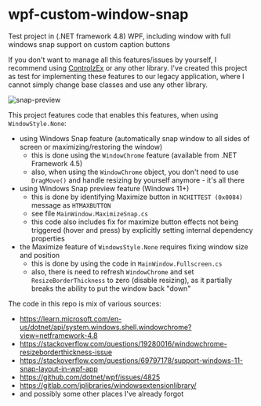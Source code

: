 # wpf-custom-window-snap
Test project in (.NET framework 4.8) WPF, including window with full windows snap support on custom caption buttons

If you don't want to manage all this features/issues by yourself, I recommend using [ControlzEx](https://github.com/ControlzEx/ControlzEx/) or any other library.
I've created this project as test for implementing these features to our legacy application, where I cannot simply change base classes and use any other library.

![snap-preview](https://github.com/user-attachments/assets/97d84a28-9ad4-43e8-81ef-e805684b09ca)

This project features code that enables this features, when using `WindowStyle.None`:
- using Windows Snap feature (automatically snap window to all sides of screen or maximizing/restoring the window)
    - this is done using the `WindowChrome` feature (available from .NET Framework 4.5)
    - also, when using the `WindowChrome` object, you don't need to use `DragMove()` and handle resizing by yourself anymore - it's all there
- using Windows Snap preview feature (Windows 11+)
    - this is done by identifying Maximize button in `NCHITTEST (0x0084)` message as `HTMAXBUTTON`
    - see file `MainWindow.MaximizeSnap.cs`
    - this code also includes fix for maximize button effects not being triggered (hover and press) by explicitly setting internal dependency properties
- the Maximize feature of `WindowsStyle.None` requires fixing window size and position
    - this is done by using the code in `MainWindow.Fullscreen.cs`
    - also, there is need to refresh `WindowChrome` and set `ResizeBorderThickness` to zero (disable resizing), as it partially breaks the ability to put the window back "down"

The code in this repo is mix of various sources:
- https://learn.microsoft.com/en-us/dotnet/api/system.windows.shell.windowchrome?view=netframework-4.8
- https://stackoverflow.com/questions/19280016/windowchrome-resizeborderthickness-issue
- https://stackoverflow.com/questions/69797178/support-windows-11-snap-layout-in-wpf-app
- https://github.com/dotnet/wpf/issues/4825
- https://gitlab.com/jplibraries/windowsextensionlibrary/
- and possibly some other places I've already forgot
